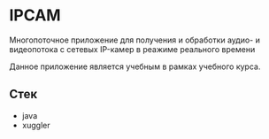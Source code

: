 # IPCAM
Многопоточное приложение для получения и обработки аудио- и видеопотока с сетевых IP-камер в реажиме реального времени

Данное приложение является учебным в рамках учебного курса.
## Стек
- java
- xuggler


